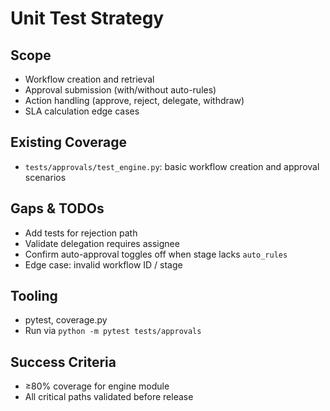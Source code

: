 # Unit Test Strategy

## Scope
- Workflow creation and retrieval
- Approval submission (with/without auto-rules)
- Action handling (approve, reject, delegate, withdraw)
- SLA calculation edge cases

## Existing Coverage
- `tests/approvals/test_engine.py`: basic workflow creation and approval scenarios

## Gaps & TODOs
- Add tests for rejection path
- Validate delegation requires assignee
- Confirm auto-approval toggles off when stage lacks `auto_rules`
- Edge case: invalid workflow ID / stage

## Tooling
- pytest, coverage.py
- Run via `python -m pytest tests/approvals`

## Success Criteria
- ≥80% coverage for engine module
- All critical paths validated before release
